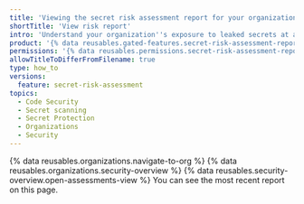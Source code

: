 ```yaml
---
title: 'Viewing the secret risk assessment report for your organization'
shortTitle: 'View risk report'
intro: 'Understand your organization''s exposure to leaked secrets at a glance by viewing your most recent {% data variables.product.prodname_secret_risk_assessment %} report.'
product: '{% data reusables.gated-features.secret-risk-assessment-report %}'
permissions: '{% data reusables.permissions.secret-risk-assessment-report-generation %}'
allowTitleToDifferFromFilename: true
type: how_to
versions:
  feature: secret-risk-assessment
topics:
  - Code Security
  - Secret scanning
  - Secret Protection
  - Organizations
  - Security
---
```


{% data reusables.organizations.navigate-to-org %}
{% data reusables.organizations.security-overview %}
{% data reusables.security-overview.open-assessments-view %} You can see the most recent report on this page.
